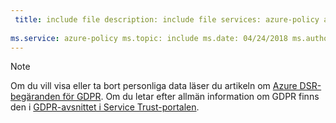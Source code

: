 ```yaml
---
 title: include file description: include file services: azure-policy author: eross-msft
 
ms.service: azure-policy ms.topic: include ms.date: 04/24/2018 ms.author: lizross ms.custom: include file
---
```


>[!Note] 
>Om du vill visa eller ta bort personliga data läser du artikeln om [Azure DSR-begäranden för GDPR](https://docs.microsoft.com/microsoft-365/compliance/gdpr-dsr-azure). Om du letar efter allmän information om GDPR finns den i [GDPR-avsnittet i Service Trust-portalen](https://servicetrust.microsoft.com/ViewPage/GDPRGetStarted).